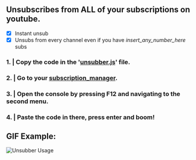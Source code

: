 ## Unsubscribes from ALL of your subscriptions on youtube.

- [x] Instant unsub
- [x] Unsubs from every channel even if you have *insert_any_number_here* subs

### 1. | Copy the code in the '[unsubber.js](https://github.com/lowylow/youtube_unsubber/blob/master/unsubber.js)' file.
### 2. | Go to your [subscription_manager](https://www.youtube.com/subscription_manager).
### 3. | Open the console by pressing F12 and navigating to the second menu.
### 4. | Paste the code in there, press enter and boom!


## GIF Example:
![Unsubber Usage](https://i.imgur.com/jP65UNJ.gif)
